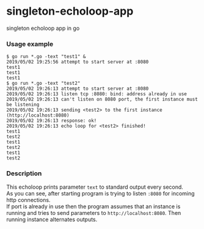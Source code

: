 # singleton-echoloop-app
singleton echoloop app in go

### Usage example
```shell
$ go run *.go -text "test1" &                           
2019/05/02 19:25:56 attempt to start server at :8080
test1
test1
test1
$ go run *.go -text "test2"
2019/05/02 19:26:13 attempt to start server at :8080
2019/05/02 19:26:13 listen tcp :8080: bind: address already in use
2019/05/02 19:26:13 can't listen on 8080 port, the first instance must be listening
2019/05/02 19:26:13 sending <test2> to the first instance (http://localhost:8080)
2019/05/02 19:26:13 response: ok!
2019/05/02 19:26:13 echo loop for <test2> finished!
test1
test2
test1
test2
test1
test2
```
### Description
This echoloop prints parameter `text` to standard output every second.    
As you can see, after starting program is trying to listen `:8080` for incoming http connections.   
If port is already in use then the program assumes that an instance is running and tries to send parameters to `http://localhost:8080`.
Then running instance alternates outputs.